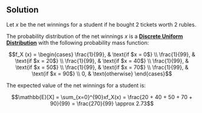 

## Solution
Let $x$ be the net winnings for a student if he bought 2 tickets worth 2 rubles.

The probability distribution of the net winnings $x$ is a [**Discrete Uniform Distribution**](https://en.wikipedia.org/wiki/Discrete_uniform_distribution) with the following probability mass function:

$$f_X (x) = \begin{cases} \frac{1}{99}, & \text{if $x = 0$} \\ 
\frac{1}{99}, & \text{if $x = 20$} \\
\frac{1}{99}, & \text{if $x = 40$} \\
\frac{1}{99}, & \text{if $x = 50$} \\
\frac{1}{99}, & \text{if $x = 70$} \\
\frac{1}{99}, & \text{if $x = 90$} \\
0, & \text{otherwise} 
\end{cases}$$

The expected value of the net winnings for a student is:

$$\mathbb{E}[X] = \sum_{x=0}^{90}xf_X(x) = \frac{20 + 40 + 50 + 70 + 90}{99} = \frac{270}{99} \approx 2.73$$